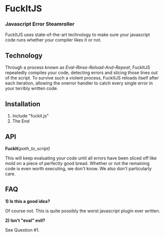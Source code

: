 FuckItJS
========

### Javascript Error Steamroller

FuckItJS uses state-of-the-art technology to make sure your javascript code runs whether your compiler likes it or not.

Technology
----------

Through a process known as *Eval-Rinse-Reload-And-Repeat*, FuckItJS repeatedly compiles your code, detecting errors and slicing those lines out of the script.
To survive such a violent process, FuckItJS reloads itself after each iteration, allowing the onerror handler to catch every single error in your terribly written code.

Installation
------------

1. Include "fuckit.js"
2. The End

API
---

**FuckIt**(*path_to_script*)

This will keep evaluating your code until all errors have been sliced off like mold on a piece of perfectly good bread.
Whether or not the remaining code is even worth executing, we don't know. We also don't particularly care.

FAQ
-------

**1) Is this a good idea?**

Of course not. This is quite possibly the worst javascript plugin ever written.

**2) Isn't "eval" evil?**

See Question #1.
